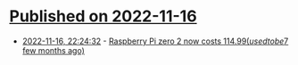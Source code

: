 # [Published on 2022-11-16](index.md)

* [2022-11-16, 22:24:32](https://news.ycombinator.com/item?id=33631730) - [Raspberry Pi zero 2 now costs $114.99 (used to be 7$ few months ago)](https://www.amazon.com/s?k=raspberry+pi+zero+2&crid=2CT9IIYQJYDV9&sprefix=raspberry+pi+zero+2%2Caps%2C172&ref=nb_sb_noss_1)
